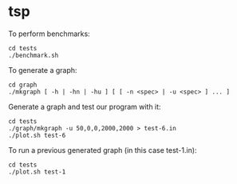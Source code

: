 tsp
===

To perform benchmarks:

    cd tests
    ./benchmark.sh

To generate a graph:

    cd graph
    ./mkgraph [ -h | -hn | -hu ] [ [ -n <spec> | -u <spec> ] ... ]
    
Generate a graph and test our program with it:

    cd tests
    ./graph/mkgraph -u 50,0,0,2000,2000 > test-6.in
    ./plot.sh test-6
    
To run a previous generated graph (in this case test-1.in):

    cd tests
    ./plot.sh test-1        